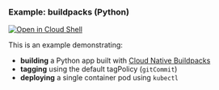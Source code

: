 ### Example: buildpacks (Python)

[![Open in Cloud Shell](https://gstatic.com/cloudssh/images/open-btn.svg)](https://ssh.cloud.google.com/cloudshell/editor?cloudshell_git_repo=https://github.com/GoogleContainerTools/skaffold&cloudshell_open_in_editor=README.md&cloudshell_workspace=examples/buildpacks-python)

This is an example demonstrating:

* **building** a Python app built with [Cloud Native Buildpacks](https://buildpacks.io/)
* **tagging** using the default tagPolicy (`gitCommit`)
* **deploying** a single container pod using `kubectl`
